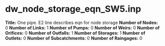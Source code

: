 # dw_node_storage_eqn_SW5.inp
**Title:** One pipe. E2 line describes eqn for node storage
**Number of Nodes:** 0
**Number of Links:** 1
**Number of Pumps:** 0
**Number of Weirs:** 0
**Number of Orifices:** 0
**Number of Outfalls:** 1
**Number of Storages:** 1
**Number of Outlets:** 0
**Number of Subcatchments:** 0
**Number of Raingages:** 0
